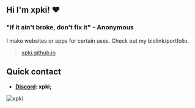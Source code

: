 ## Hi I'm xpki! ❤️

### "if it ain't broke, don't fix it" - Anonymous
I make websites or apps for certain uses. Check out my biolink/portfolio.
> [xpki.github.io](https://xpki.github.io/)
## Quick contact
- **[Discord](https://discord.com/users/405180450793979904): xpki;**

<img src="https://komarev.com/ghpvc/?username=xpki&style=flat" alt="xpki" />
